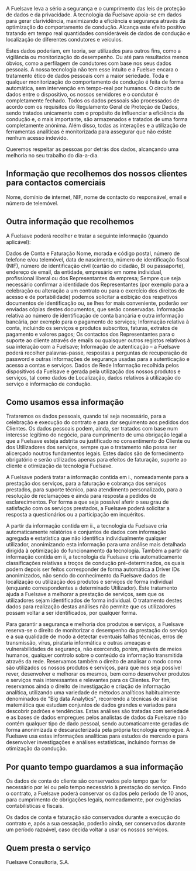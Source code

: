 A Fuelsave leva a sério a segurança e o cumprimento das leis de proteção de dados e da privacidade. A tecnologia da Fuelsave apoia-se em dados para gerar clarividência, maximizando a eficiência e segurança através da optimização do comportamento de condução. Alcança este efeito positivo tratando em tempo real quantidades consideráveis de dados de condução e localização de diferentes condutores e veículos.

Estes dados poderiam, em teoria, ser utilizados para outros fins, como a vigilância ou monitorização do desempenho. Ou até para resultados menos óbvios, como a perfilagem de condutores com base nos seus dados pessoais. A nossa tecnologia não tem esse intuito e a Fuelsve encara o tratamento ético de dados pessoais com a maior seriedade. Toda e qualquer monitorização do comportamento de condução é feita de forma automática, sem intervenção em tempo-real por humanos. O circuito de dados entre o dispositivo, os nossos servidores e o condutor é completamente fechado. Todos os dados pessoais são processados de acordo com os requisitos do Regulamento Geral de Proteção de Dados, sendo tratados unicamente com o propósito de influenciar a eficiência da condução e, o mais importante, são armazenados e tratados de uma forma completamente anónima. Além disso, todas as interações e a utilização de ferramentas analíticas é monitorizada para assegurar que não existe nenhum acesso indevido.

Queremos respeitar as pessoas por detrás dos dados, alcançando uma melhoria no seu trabalho do dia-a-dia.  


## Informação que recolhemos dos nossos clientes para contactos comerciais

Nome, domínio de internet, NIF, nome de contacto do responsável, email e número de telemóvel.


## Outra informação que recolhemos

A Fuelsave poderá recolher e tratar a seguinte informação (quando aplicável):

Dados de Conta e Faturação
Nome, morada e código postal, número de telefone e/ou telemóvel, data de nascimento, número de identificação fiscal (NIF), número de identificação civil (cartão do cidadão, BI ou passaporte), endereço de email, da entidade, empresário em nome individual, profissional liberal ou dos Representantes da empresa;
Sempre que seja necessário confirmar a identidade dos Representantes (por exemplo para a celebração ou alteração a um contrato ou para o exercício dos direitos de acesso e de portabilidade) podemos solicitar a exibição dos respetivos documentos de identificação ou, se lhes for mais conveniente, poderão ser enviadas cópias destes documentos, que serão conservadas.
Informação relativa ao número de identificação de conta bancária e outra informação bancária, por exemplo para o pagamento de serviços;
Informação relativa à conta, incluindo os serviços e produtos subscritos, faturas, extratos de pagamento e valores pagos;
Os contactos dos Representantes para o suporte ao cliente através de emails ou quaisquer outros registos relativos à sua interação com a Fuelsave;
Informação de autenticação – a Fuelsave poderá recolher palavras-passe, respostas a perguntas de recuperação de password e outras informações de segurança usadas para a autenticação e acesso a contas e serviços.
Dados de Rede
Informação recolhida pelos dispositivos da Fuelsave e gerada pela utilização dos nossos produtos e serviços, tal como dados de Localização, dados relativos à utilização do serviço e informação de condução.

## Como usamos essa informação

Trataremos os dados pessoais, quando tal seja necessário, para a celebração e execução do contrato e para dar seguimento aos pedidos dos Clientes. Os dados pessoais podem, ainda, ser tratados com base num interesse legítimo do negócio, para cumprimento de uma obrigação legal a que a Fuelsave esteja adstrita ou justificado no consentimento do Cliente ou dos Utilizadores dos serviços, sempre que o tratamento não possa ser alicerçado noutros fundamentos legais. Estes dados são de fornecimento obrigatório e serão utilizados apenas para efeitos de faturação, suporte ao cliente e otimização da tecnologia Fuelsave.

A Fuelsave poderá tratar a informação contida em i., nomeadamente para a prestação dos serviços, para a faturação e cobrança dos serviços prestados, para suporte técnico, para atendimento personalizado, para a resolução de reclamações e ainda para resposta a pedidos de esclarecimentos. Por forma a que seja possível aferir o seu grau de satisfação com os serviços prestados, a Fuelsave poderá solicitar a resposta a questionários ou a participação em inquéritos.

A partir da informação contida em ii., a tecnologia da Fuelsave cria automaticamente relatórios e conjuntos de dados com informação agregada e estatística que não identifica individualmente qualquer utilizador, anonimizando esta informação para uma análise mais detalhada dirigida à optimização do funcionamento da tecnologia. Também a partir da informação contida em ii, a tecnologia da Fuelsave cria automaticamente classificações relativas a troços de condução pré-determinados, os quais podem depois ser feitos corresponder de forma automática a Driver IDs anonimizados, não sendo do conhecimento da Fuelsave dados de localização ou utilização dos produtos e serviços de forma individual (enquanto correspondentes a determinado Utilizador). Este tratamento ajuda a Fuelsave a melhorar a prestação de serviços, sem que os utilizadores sejam identificados de forma individual. O tratamento destes dados para realização destas análises não permite que os utilizadores possam voltar a ser identificados, por qualquer forma.

Para garantir a segurança e melhoria dos produtos e serviços, a Fuelsave reserva-se o direito de monitorizar o desempenho da prestação do serviço e a sua qualidade de modo a detectar eventuais falhas técnicas, erros de transmissão, vírus, pirataria informática e outras ameaças e vulnerabilidades de segurança, não exercendo, porém, através de meios humanos, qualquer controlo sobre o conteúdo da informação transmitida através da rede. Reservamos também o direito de analisar o modo como são utilizados os nossos produtos e serviços, para que nos seja possível rever, desenvolver e melhorar os mesmos, bem como desenvolver produtos e serviços mais interessantes e relevantes para os Clientes. Por fim, reservamos ainda o direito de investigação e criação de informação analítica, utilizando uma variedade de métodos analíticos habitualmente denominados de "Big data Analytics", recorrendo a técnicas de análise matemática que estudam conjuntos de dados grandes e variados para descobrir padrões e tendências. Estas análises são tratadas com seriedade e as bases de dados empregues pelos analistas de dados da Fuelsave não contém qualquer tipo de dado pessoal, sendo automaticamente geradas de forma anonimizada e descaracterizada pela própria tecnologia empregue. A Fuelsave usa estas informações analíticas para estudos de mercado e para desenvolver investigações e análises estatísticas, incluindo formas de otimização da condução.


## Por quanto tempo guardamos a sua informação

Os dados de conta do cliente são conservados pelo tempo que for necessário por lei ou pelo tempo necessário à prestação do serviço. Findo o contrato, a Fuelsave poderá conservar os dados pelo período de 10 anos, para cumprimento de obrigações legais, nomeadamente, por exigências contabilísticas e fiscais.

Os dados de conta e faturação são conservados durante a execução do contrato e, após a sua cessação, poderão ainda, ser conservados durante um período razoável, caso decida voltar a usar os nossos serviços.


## Quem presta o serviço

Fuelsave Consultoria, S.A.